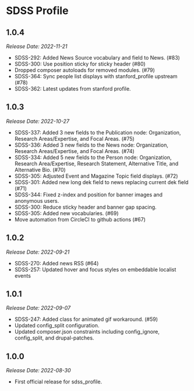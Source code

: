 # SDSS Profile

1.0.4
--------------------------------------------------------------------------------
_Release Date: 2022-11-21_

- SDSS-292: Added News Source vocabulary and field to News. (#83)
- SDSS-300: Use position sticky for sticky header (#80)
- Dropped composer autoloads for removed modules. (#79)
- SDSS-364: Sync people list displays with stanford_profile upstream (#78)
- SDSS-362: Latest updates from stanford profile.


1.0.3
--------------------------------------------------------------------------------
_Release Date: 2022-10-27_

- SDSS-337: Added 3 new fields to the Publication node: Organization, Research Areas/Expertise, and Focal Areas. (#75)
- SDSS-336: Added 3 new fields to the News node: Organization, Research Areas/Expertise, and Focal Areas. (#74)
- SDSS-334: Added 5 new fields to the Person node: Organization, Research Area/Expertise, Research Statement, Alternative Title, and Alternative Bio. (#70)
- SDSS-305: Adjusted Event and Magazine Topic field displays. (#72)
- SDSS-301: Added new long dek field to news replacing current dek field (#71)
- SDSS-344: Fixed z-index and position for banner images and anonymous users.
- SDSS-300: Reduce sticky header and banner gap spacing.
- SDSS-305: Added new vocabularies. (#69)
- Move automation from CircleCI to github actions (#67)


1.0.2
--------------------------------------------------------------------------------
_Release Date: 2022-09-21_

- SDSS-270: Added news RSS (#64)
- SDSS-257: Updated hover and focus styles on embeddable localist events


1.0.1
--------------------------------------------------------------------------------
_Release Date: 2022-09-07_

- SDSS-247: Added class for animated gif workaround. (#59)
- Updated config_split configuration.
- Updated composer.json constraints including config_ignore, config_split, and drupal-patches.


1.0.0
--------------------------------------------------------------------------------
_Release Date: 2022-08-30_

- First official release for sdss_profile.
